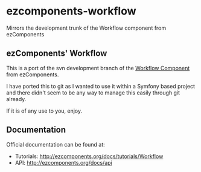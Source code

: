 ezcomponents-workflow
=====================

Mirrors the development trunk of the Workflow component from ezComponents

ezComponents' Workflow
----------------------

This is a port of the svn development branch of the [Workflow Component](http://ezcomponents.org/docs/tutorials) from ezComponents.

I have ported this to git as I wanted to use it within a Symfony based project and there didn't seem to be any way to manage this easily through git already.

If it is of any use to you, enjoy.

Documentation
-------------

Official documentation can be found at:

- Tutorials: http://ezcomponents.org/docs/tutorials/Workflow
- API: http://ezcomponents.org/docs/api

